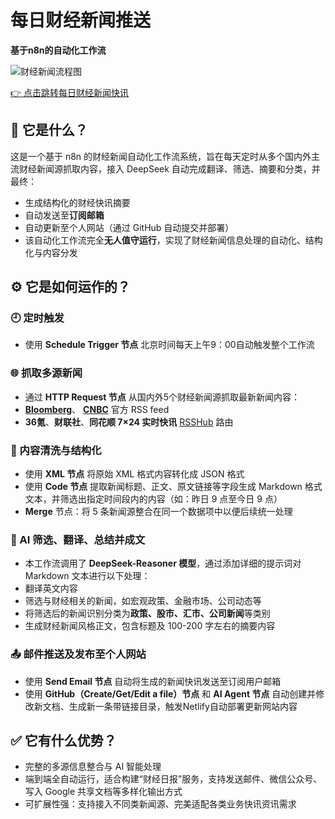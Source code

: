 # 每日财经新闻推送
**基于n8n的自动化工作流**


![财经新闻流程图](/posts/n8n_posts.png)


<a class="earnings-link" href="/earnings/catalogue/">
  <span class="emoji">👉</span>
  <span class="link-text">点击跳转每日财经新闻快讯</span>
</a>


## 📌 它是什么？

这是一个基于 n8n 的财经新闻自动化工作流系统，旨在每天定时从多个国内外主流财经新闻源抓取内容，接入 DeepSeek 自动完成翻译、筛选、摘要和分类，并最终：

- 生成结构化的财经快讯摘要
- 自动发送至**订阅邮箱**
- 自动更新至个人网站（通过 GitHub 自动提交并部署）
- 该自动化工作流完全**无人值守运行**，实现了财经新闻信息处理的自动化、结构化与内容分发


## ⚙️ 它是如何运作的？


### 🕘 定时触发
- 使用 **Schedule Trigger 节点** 北京时间每天上午9：00自动触发整个工作流


### 🌐 抓取多源新闻
- 通过 **HTTP Request 节点** 从国内外5个财经新闻源抓取最新新闻内容：
- [**Bloomberg**](https://feeds.bloomberg.com/markets/news.rss)、 [**CNBC**](https://search.cnbc.com/rs/search/combinedcms/view.xml?partnerId=wrss01&id=100727362) 官方 RSS feed
- **36氪**、**财联社**、**同花顺 7×24 实时快讯** [RSSHub](https://docs.rsshub.app/zh/guide/) 路由


### 🧹 内容清洗与结构化
- 使用 **XML 节点** 将原始 XML 格式内容转化成 JSON 格式
- 使用 **Code 节点** 提取新闻标题、正文、原文链接等字段生成 Markdown 格式文本，并筛选出指定时间段内的内容（如：昨日 9 点至今日 9 点）
- **Merge** 节点：将 5 条新闻源整合在同一个数据项中以便后续统一处理


### 🤖 AI 筛选、翻译、总结并成文
- 本工作流调用了 **DeepSeek-Reasoner 模型**，通过添加详细的提示词对 Markdown 文本进行以下处理：
- 翻译英文内容
- 筛选与财经相关的新闻，如宏观政策、金融市场、公司动态等
- 将筛选后的新闻识别分类为**政策、股市、汇市、公司新闻**等类别
- 生成财经新闻风格正文，包含标题及 100-200 字左右的摘要内容


### 📤 邮件推送及发布至个人网站
- 使用 **Send Email 节点** 自动将生成的新闻快讯发送至订阅用户邮箱
- 使用 **GitHub（Create/Get/Edit a file）节点** 和 **AI Agent 节点** 自动创建并修改新文档、生成新一条带链接目录，触发Netlify自动部署更新网站内容


## ✅ 它有什么优势？
- 完整的多源信息整合与 AI 智能处理
- 端到端全自动运行，适合构建“财经日报”服务，支持发送邮件、微信公众号、写入 Google 共享文档等多样化输出方式
- 可扩展性强：支持接入不同类新闻源、完美适配各类业务快讯资讯需求
